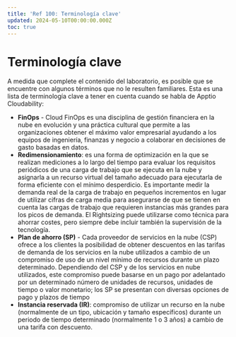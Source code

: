 ```yaml
---
title: 'Ref 100: Terminología clave'
updated: 2024-05-10T00:00:00.000Z
toc: true
---
```

# Terminología clave

A medida que complete el contenido del laboratorio, es posible que se encuentre con algunos términos que no le resulten familiares. Esta es una lista de terminología clave a tener en cuenta cuando se habla de Apptio Cloudability:

*   **FinOps** - Cloud FinOps es una disciplina de gestión financiera en la nube en evolución y una práctica cultural que permite a las organizaciones obtener el máximo valor empresarial ayudando a los equipos de ingeniería, finanzas y negocio a colaborar en decisiones de gasto basadas en datos.
*   **Redimensionamiento**: es una forma de optimización en la que se realizan mediciones a lo largo del tiempo para evaluar los requisitos periódicos de una carga de trabajo que se ejecuta en la nube y asignarla a un recurso virtual del tamaño adecuado para ejecutarla de forma eficiente con el mínimo desperdicio. Es importante medir la demanda real de la carga de trabajo en pequeños incrementos en lugar de utilizar cifras de carga media para asegurarse de que se tienen en cuenta las cargas de trabajo que requieren instancias más grandes para los picos de demanda. El Rightsizing puede utilizarse como técnica para ahorrar costes, pero siempre debe incluir también la supervisión de la tecnología.
*   **Plan de ahorro (SP)** - Cada proveedor de servicios en la nube (CSP) ofrece a los clientes la posibilidad de obtener descuentos en las tarifas de demanda de los servicios en la nube utilizados a cambio de un compromiso de uso de un nivel mínimo de recursos durante un plazo determinado. Dependiendo del CSP y de los servicios en nube utilizados, este compromiso puede basarse en un pago por adelantado por un determinado número de unidades de recursos, unidades de tiempo o valor monetario; los SP se presentan con diversas opciones de pago y plazos de tiempo
*   **Instancia reservada (IR)**: compromiso de utilizar un recurso en la nube (normalmente de un tipo, ubicación y tamaño específicos) durante un periodo de tiempo determinado (normalmente 1 o 3 años) a cambio de una tarifa con descuento.
